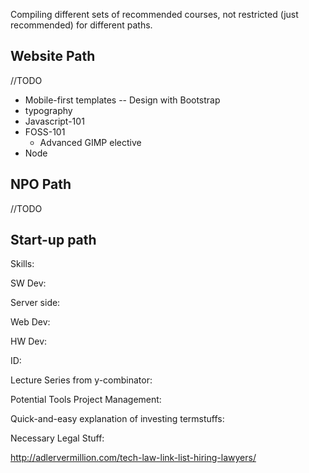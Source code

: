 Compiling different sets of recommended courses, not restricted (just recommended) for different paths.


## Website Path

//TODO

* Mobile-first templates -- Design with Bootstrap
* typography
* Javascript-101
* FOSS-101
  * Advanced GIMP elective
* Node


## NPO Path

//TODO

## Start-up path


Skills:


SW Dev:

Server side:

Web Dev:

HW Dev: 

ID: 


Lecture Series from y-combinator:

Potential Tools Project Management:

Quick-and-easy explanation of investing termstuffs:

Necessary Legal Stuff:

http://adlervermillion.com/tech-law-link-list-hiring-lawyers/
